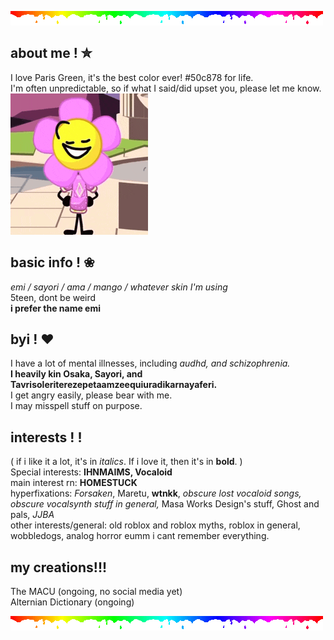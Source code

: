 ![](rainbow.gif)

## about me ! ✮

I love Paris Green, it's the best color ever! #50c878 for life.<br/>
I'm often unpredictable, so if what I said/did upset you, please let me know. ![](flower-bfb-flower-bfdi.gif)

## basic info ! ❀

*emi / sayori / ama / mango / whatever skin I'm using*<br/>
5teen, dont be weird<br/>
**i prefer the name emi**

## byi ! ❤︎
I have a lot of mental illnesses, including *audhd, and schizophrenia.*<br/>
**I heavily kin Osaka, Sayori, and Tavrisoleriterezepetaamzeequiuradikarnayaferi.** <br/>
I get angry easily, please bear with me.<br/>
I may misspell stuff on purpose.

## interests ! !
( if i like it a lot, it's in *italics*. If i love it, then it's in **bold**. )<br/>
Special interests: **IHNMAIMS, Vocaloid**<br/>
main interest rn: **HOMESTUCK**<br/>
hyperfixations: *Forsaken*, Maretu, **wtnkk**, *obscure lost vocaloid songs, obscure vocalsynth stuff in general,* Masa Works Design's stuff, Ghost and pals, *JJBA*<br/>
other interests/general: old roblox and roblox myths, roblox in general, wobbledogs, analog horror eumm i cant remember everything.

## my creations!!!

The MACU (ongoing, no social media yet)<br/>
Alternian Dictionary (ongoing)

![](rainbow.gif)



